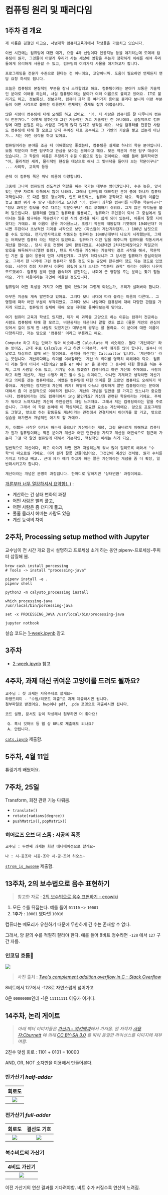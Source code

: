# 컴퓨팅 원리 및 패러다임

## 1주차 겸 개요

```
제 이름은 김철민 이고요, 사범대학 컴퓨터교육과에서 학생들을 가르치고 있습니다.

이번 시간에는 컴퓨팅에 대한 얘기, 요즘 4차 산업이다 인공지능 등을 얘기하는데 도데체 컴퓨팅이 뭔가, 그것들이 어떻게 우리가 사는 세상에 영향을 주는가 정확하게 이해를 해야 우리들에게 유리하게 사용할 수 있고, 컴퓨팅의 여러가지 사물을 얘기하고자 합니다.

프로그래밍을 전문가 수준으로 한다는 건 아니에요, 교양이니까. 도움이 필요하면 언제든지 면담 요청 하셔도 됩니다.

오늘은 컴퓨팅의 본질적인 부분을 잠시 소개할려고 해요. 컴퓨팅이라는 분야가 보통은 기술적인 분야로 이해를 하는데, 사실 컴퓨팅이라는 분야가 여러 이름으로 불리고 있어요. IT로 불리기도 하고, 정보통신, 정보과학, 컴퓨터 과학 등 여러가지 용어로 불리다 보니까 이런 부분들이 어떤 시각으로 붙여진 이릉인지 전체적인 경계도 잡기 어렵습니다.

많은 사람이 컴퓨팅에 대해 오해를 하고 있어요. "아, 저 사람은 컴퓨터를 잘 다루니까 컴퓨터 전문가다." 이렇게 말하는데 그건 기능적인 거고 기술적인 건 아니에요. 실질적으로 컴퓨팅에 대한 본질은 아는 사람은 그렇게 많지 않다고 생각을 해요. 사실 컴퓨터를 전공한 사람도 컴퓨팅에 대해 잘 모르고 단지 주어진 대로 공부하고 그 기반의 기술을 쌓고 있는게 아닌가.. 저는 이런 생각을 하고 있어요.

컴퓨팅이라는 분야를 조금 더 이해했으면 좋겠는데, 컴퓨팅은 실제로 하나의 학문 분야입니다. 보통 학문이라 하면 탐구하고 관심을 보이는 분야라고 해요. 모든 학문이 주된 탐구 대상이 있습니다. 그 학문의 이름은 추정하기 쉬운 이름으로 잡는 편이에요. 예를 들어 물리학이면 "아, 물리적인 세계, 물리적인 현상을 대상으로 해서 그 및바닥을 들여다 보는 학문이구나" ... 사회학, 교육학 등등

근데 이 컴퓨팅 쪽은 워낙 이름이 다양합니다.

그중에 그나마 컴퓨팅의 선도적인 역할을 하는 국가는 대부분 영어권입니다. 수준 높은, 앞서있는 연구 자료도 이쪽에서 많이 나와요. 그래서 컴퓨팅의 대표적인 분야 중에 하나가 컴퓨터 과학입니다. 또 다른 말로 정보과학, 인포 매트릭스, 컴퓨터 공학라고 해요. 학문의 이름만 놓고 보면 뭐가 주 탐구 대상이라고 드냐면 "아, 컴퓨터 과학은 컴퓨터를 다루는 학문이구나" "정보 과학은 정보를 주로 다르는 학문이구나" 라고 오해하기 쉬워요. 그게 많은 착각들을 불러 일으킵니다. 컴퓨터를 만들고 컴퓨터를 활용하고, 컴퓨터가 주인공이 되서 그 중심에서 일어나는 일을 탐구하는 학문인가? 이런 식의 생각을 하기 쉽게 되어 있는데, 이름이 잘못 지어졌다는 거에요. 왜 이름이 잘못 지어졌느냐, 초창기 학문이 태동할때 기껏해야 1940년대? 아니면 주판이나 초보적인 기계를 시작으로 보면 (파스칼의 계산기라던지..) 100년 남짓으로 볼 수도 있어요. 전기/전자적으로 작동되는 컴퓨터는 1040년대부터 나오기 시작했는데, 그때는 어찌보면 컴퓨터 라는 학문이 없었어요. 컴퓨터가 이런 일을 해주니까 컴퓨터를 작동시켜서 계산을 했어요.. 당시 주로 전쟁에 많이 활동되었죠. 40년대면 2차대전이잖아요? 독일군의 암호를 해독하거나(앨런 튜링), 탄도 미사일을 계산하는 기술적인 걸로 시작을 해서, 학문적인 기본 틀 없이 응용이 먼저 시작된거죠. 그렇게 하다보니까 그 당시엔 컴퓨터가 중심이었어요. 그래서 한 나라에 그런 컴퓨터가 몇톤 정도 되는 규모에 한두센터 정도 되는 정도로 있었어요. 시간이 점점 지나면서 이론이 정립이 되다 보니까 "컴퓨터 과학" 이라는 이름이 나온지 모르겠네요. 컴퓨팅 분야 만큼 급속하게 발전하는, 사회에 큰 영향을 주는 분야는 찾기 힘들어요. 거의 처음이라는 과언에 어울릴 정도입니다.

컴퓨팅이 어떤 특성을 가지고 어떤 힘이 있었기에 그렇게 되었는가, 우리가 살펴봐야 합니다.

아무튼 지금도 계속 발전하고 있어요. 그러다 보니 시대에 따라 불리는 이름이 다른데.. 그 명칭에 따라 어떤 부분이 부각되었요. 그러다 보니 사람마다 컴퓨팅에 대해 다양한 관점을 가지게 되었고, 컴퓨팅의 실체에 대해 오늘 제대로 들여다보는게 맞아요.

여기 컴퓨터 교육과 학생도 있지만, 제가 이 과목을 교양으로 하는 이유는 컴퓨터 전공하는 사람도 컴퓨팅에 대해 잘 모르고, 비전공자는 더군다나 말할 것도 없고 (물론 개인의 관심이 있어서 깊이 있게 한 사람도 있겠지만) 대부분의 경우는 잘 몰라요. 이 분야에 대한 이름이 다양하지만, 저는 앞으로 '컴퓨팅' 이라고 부를려고 해요.

Compute 라고 하는 단어가 뭐와 비슷하냐면 Calculate 와 비슷해요. 둘다 '계산하다' 라는 뜻이죠. 근데 주로 Calculus 라고 하면 미적분학, 수학 얘기를 많이 합니다. 실수나 아날로그 대상으로 할때 쓰는 말이에요. 공학용 계산기는 Calcualtor 입니다. '계산하다' 라는 뜻입니다. 계산하다라는 의미를 이해할려면 '계산'의 의미를 명확히 이해애야 되요. 컴퓨터 라는 말이 어디서 나왔어요? 보통 er 이나 or 을 붙이면 그 동사에 대한 활동을 하는 주체, 그게 사람일 수도 있고, 기기일 수도 있겠죠? 컴퓨터라고 하면 계산의 주체에요. 사람이라고 하면 계산자, 계산 수행자 라고 할수 있는 의미이고, 아니면 기계라고 생각하면 계산기 라고 의미를 갖는 컴퓨터에요. 어쨌든 컴퓨팅에 대한 의미를 잘 모르면 컴퓨터도 오해하기 딱 좋아요. 계산하는 장치인데 계산이 뭐지? 어떻게 아느냐 정확하게 알면 컴퓨팅이라는 분야에 대해서 좀 더 본질적으로 이해하게 됩니다. 계산의 개념을 얼만큼 잘 가지고 있느냐가 중요합니다. 컴퓨팅이라는 것도 컴퓨터에서 ing 붙인거죠? 계산과 관련된 학문이라는 거에요. 주체가 뭐라고 느껴지냐면 계산이 주인공인것 처럼 느껴져요. 그래서 저는 컴퓨팅이라는 말을 주로 씁니다. 그래서 이 학문 분야에 이 핵심적이고 중요한 요소는 계산이에요. 앞으로 프로그래밍도 그렇고, 앞으로 하는 활동들도 계산이라는 관점에서 연결지에서 이야기를 할 거고, 앞으로 실습을 해가면서 개념적인 얘기도 할 거에요.

자, 어쨌든 시작은 어디서 하는게 좋으냐? 계산이라는 개념, 그걸 올바르게 이해하고 컴퓨터가 뭔가 컴퓨팅이라는 학문 분야가 계산과 어떤 연관성을 가지고 계산을 어떤식으로 접근해 가는지 그걸 딱 알면 컴퓨팅에 대해서 기본적인, 핵심적인 이해는 하게 되요.

일반적으로 계산이다, 라고 이야기 하면 먼저 떠올리는게 워낙 많이 질리도록 해와서 "수학"이 떠오르실 거에요. 이게 뭔가 잘못 만들어났어요. 그것만이 계산인 것처럼. 뭔가 수치를 가지고 더하고 빼고.. 근데 제가 얘기 하고자 하는 말은 계산이라는 개념을 좀 더 확장, 일반화시키고자 합니다.

계산이라는 개념은 분명히 과정입니다. 한마디로 말하지면 '상태변환' 과정이에요.
```

[개론부터 너무 열강하셔서 요약함(..)](https://ko.wikipedia.org/wiki/페르마의_마지막_정리) :
- 계산하는 건 상태 변화의 과정
- 어떤 사람은 빨리 풀고,
- 어떤 사람은 좀 더디게 풀고,
- 풀줄 몰라서 헤메는 사람도 있음
- 계산 능력의 차이

## 2주차, Processing setup method with Jupyter

교수님이 전 시간 개요 잠시 설명하고 프로세싱 소개 하는 동안 pipenv-프로세싱-주피터 삽질해 봄.

```
brew cask install porcessing
# Tools -> install "processing-java"

pipenv install -e .
pipenv shell

python3 -m calysto_processing install

which processing-java
/usr/local/bin/porcessing-java

set -x PROCESSING_JAVA /usr/local/bin/processing-java

jupyter notbook
```

실습 코드는 [1-week.ipynb](./1-week.ipynb) 참고

## 3주차

- [2-week.ipynb](./2-week.ipynb) 참고


## 4주차, 과제 대신 귀여운 고양이를 드려도 될까요?

```
교수님 : 첫 과제는 자유주제로 할게요~
하영드리미 - "수업/리포트 제출"로 과제 제출하시면 됩니다.
첨부파일로 받겠어요. hwp이나 pdf, .pde 포멧으로 제출하시면 됩니다.

코드 설명, 문서도 같이 작성해서 첨부하면 더 좋아요!

 Q. 혹시 깃허브 등 웹 상 URL로 제출해도 되나요?
 A. 안됩니다.
```
[`cats.ipynb`](./cats.ipynb) 제출함.

## 5주차, 4월 11일

튜링기계 배웠어요.

## 7주차, 25일

Transform, 회전 관련 기능 다뤄봄.

- `translate()`
- `rotate(radians(degree))`
- `pushMatrix()`, `popMatrix()`

### 히어로즈 오브 더 스톰 : 시공의 폭풍

```
교수님 : 두번째 과제는 회전 애니매이션으로 할게요~

나 : 시-공조아 시공-조아 시-공-조아 히오스~
```

[`strom_is_awsome`](./strom_is_awsome)  제출함.

## 13주차, 2의 보수법으로 음수 표현하기

>  참고한 자료 : [2의 보수법으로 음수 표현하기 - ecowiki](http://www.ecogwiki.com/2의_보수법으로_음수_표현하기)

1. 모든 수를 뒤집는다. 예를 들어 `01110` -> `10001`
2. 1추가 :  `10001` 였다면 `10010`

컴퓨터는 메모리가 유한하기 때문에 무한하게 긴 수는 존재할 수 없다.

그래서, 양 끝의 수를 적절히 잘라야 한다. 예를 들어 8비트 정수라면 `-128` 에서 `127` 구간 자름. 

### 인코딩 흐름

![](sd9po.jpg)

> 사진 출처 : _[Two's complement addition overflow in C - Stack Overflow](https://stackoverflow.com/a/11464365/5498707)_

8비트에서 127에서 -128로 자연스럽게 넘어가고

0은 `00000000`인데 -1은 `11111111` 이유가 이거다.

## 14주차, 논리 게이트

> _아래 백터 이미지들은 [가산기 - 위키백과](https://ko.wikipedia.org/wiki/가산기)에서 가져옴. 원 저작자 [사용자:Cburnett](https://en.wikipedia.org/wiki/User:Cburnett) 에 의해 [CC BY-SA 3.0](http://creativecommons.org/licenses/by-sa/3.0/) 를 따라 동일한 라이선스를 이미지에 재부여함._

2진수 덧셈 회로 : 1101 + 0101 = 10000

AND, OR, NOT 소자만을 이용해서 만들어본다.

### 반가산기 _half-adder_

|       회로도        |
| :-----------------: |
| ![](Half-adder.svg) |
### 전가산기 _full-adder_

|       회로도        |        결선도 기호        |
| :-----------------: | :-----------------------: |
| ![](Full-adder.svg) | ![](1-bit_full-adder.svg) |

### 복수비트의 가산기

|           4비트 가산기            |
| :-------------------------------: |
| ![](4-bit_ripple_carry_adder.svg) |

이전 가산기의 연산 결과를 기다려야함. 비트 수가 커질수록 연산이 느려짐.

